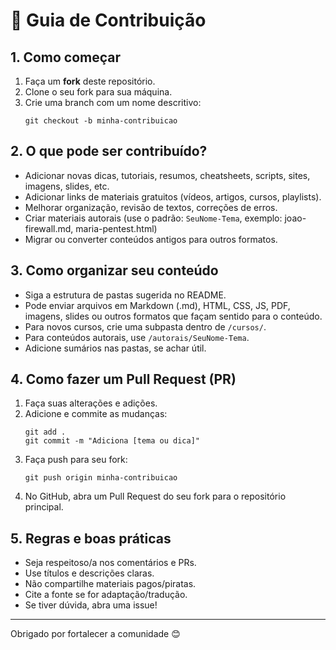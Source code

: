 # 🤝 Guia de Contribuição

## 1. Como começar

1. Faça um **fork** deste repositório.
2. Clone o seu fork para sua máquina.
3. Crie uma branch com um nome descritivo:
   ```
   git checkout -b minha-contribuicao
   ```

## 2. O que pode ser contribuído?

- Adicionar novas dicas, tutoriais, resumos, cheatsheets, scripts, sites, imagens, slides, etc.
- Adicionar links de materiais gratuitos (vídeos, artigos, cursos, playlists).
- Melhorar organização, revisão de textos, correções de erros.
- Criar materiais autorais (use o padrão: `SeuNome-Tema`, exemplo: joao-firewall.md, maria-pentest.html)
- Migrar ou converter conteúdos antigos para outros formatos.

## 3. Como organizar seu conteúdo

- Siga a estrutura de pastas sugerida no README.
- Pode enviar arquivos em Markdown (.md), HTML, CSS, JS, PDF, imagens, slides ou outros formatos que façam sentido para o conteúdo.
- Para novos cursos, crie uma subpasta dentro de `/cursos/`.
- Para conteúdos autorais, use `/autorais/SeuNome-Tema`.
- Adicione sumários nas pastas, se achar útil.

## 4. Como fazer um Pull Request (PR)

1. Faça suas alterações e adições.
2. Adicione e commite as mudanças:
   ```
   git add .
   git commit -m "Adiciona [tema ou dica]"
   ```
3. Faça push para seu fork:
   ```
   git push origin minha-contribuicao
   ```
4. No GitHub, abra um Pull Request do seu fork para o repositório principal.

## 5. Regras e boas práticas

- Seja respeitoso/a nos comentários e PRs.
- Use títulos e descrições claras.
- Não compartilhe materiais pagos/piratas.
- Cite a fonte se for adaptação/tradução.
- Se tiver dúvida, abra uma issue!

---

Obrigado por fortalecer a comunidade 😊
